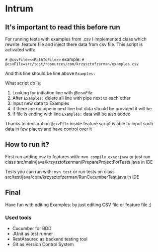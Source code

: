 # Intrum

## It's important to read this before run

For running tests with examples from .csv I implemented class which rewrite .feature file and inject there data from csv file.
This script is activated with:

```# @csvFile=<<PathToFile>>```
example:
```# @csvFile=src/test/resources/com/krzysztofzerman/examples.csv```

And this line should be line above ```Examples:```

What script do is:
1. Looking for initiation line with *@csvFile* 
2. After ```Examples:``` delete all line with pipe next to each other
3. Input new data to Examples
4. if there are no pipe in next line but data should be provided it will be
4. if file is ending with line ```Examples:``` data will be also added

Thanks to declaration ```@csvFile``` inside feature script is able to input such data in few places and have control over it

## How to run it?
First run adding csv to features with:
```mvn compile exec:java``` or just run class src/main/java/krzysztofzerman/PrepareProjectForTests.java in IDE


Tests you can run with:
```mvn test``` or run tests on class src/test/java/com/krzysztofzerman/RunCucumberTest.java in IDE

## Final
Have fun with editing Examples: by just editing CSV file or feature file ;) 

### Used tools
- Cucumber for BDD
- JUnit as test runner
- RestAssured as backend testing tool
- Git as Version Control System